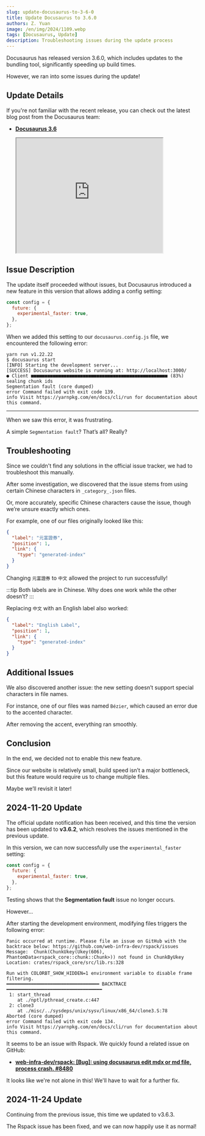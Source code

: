 ```yaml
---
slug: update-docusaurus-to-3-6-0
title: Update Docusaurus to 3.6.0
authors: Z. Yuan
image: /en/img/2024/1109.webp
tags: [Docusaurus, Update]
description: Troubleshooting issues during the update process
---
```


Docusaurus has released version 3.6.0, which includes updates to the bundling tool, significantly speeding up build times.

However, we ran into some issues during the update!

<!-- truncate -->

## Update Details

If you're not familiar with the recent release, you can check out the latest blog post from the Docusaurus team:

- [**Docusaurus 3.6**](https://docusaurus.io/blog/releases/3.6)

  <iframe
    src="https://docusaurus.io/blog/releases/3.6"
    width="80%"
    height="300px"
    center="true"
    ></iframe>

## Issue Description

The update itself proceeded without issues, but Docusaurus introduced a new feature in this version that allows adding a config setting:

```js title="docusaurus.config.js"
const config = {
  future: {
    experimental_faster: true,
  },
};
```

When we added this setting to our `docusaurus.config.js` file, we encountered the following error:

```shell
yarn run v1.22.22
$ docusaurus start
[INFO] Starting the development server...
[SUCCESS] Docusaurus website is running at: http://localhost:3000/
● Client ■■■■■■■■■■■■■■■■■■■■■■■■■■■■■■■■■■■■■■■■■■■■■■■■■■ (83%) sealing chunk ids
Segmentation fault (core dumped)
error Command failed with exit code 139.
info Visit https://yarnpkg.com/en/docs/cli/run for documentation about this command.
```

---

When we saw this error, it was frustrating.

A simple `Segmentation fault`? That’s all? Really?

## Troubleshooting

Since we couldn't find any solutions in the official issue tracker, we had to troubleshoot this manually.

After some investigation, we discovered that the issue stems from using certain Chinese characters in `_category_.json` files.

Or, more accurately, specific Chinese characters cause the issue, though we’re unsure exactly which ones.

For example, one of our files originally looked like this:

```json title="_category_.json"
{
  "label": "元富證券",
  "position": 1,
  "link": {
    "type": "generated-index"
  }
}
```

Changing `元富證券` to `中文` allowed the project to run successfully!

:::tip
Both labels are in Chinese. Why does one work while the other doesn’t?
:::

Replacing `中文` with an English label also worked:

```json title="_category_.json"
{
  "label": "English Label",
  "position": 1,
  "link": {
    "type": "generated-index"
  }
}
```

## Additional Issues

We also discovered another issue: the new setting doesn’t support special characters in file names.

For instance, one of our files was named `Bézier`, which caused an error due to the accented character.

After removing the accent, everything ran smoothly.

## Conclusion

In the end, we decided not to enable this new feature.

Since our website is relatively small, build speed isn’t a major bottleneck, but this feature would require us to change multiple files.

Maybe we’ll revisit it later!

## 2024-11-20 Update

The official update notification has been received, and this time the version has been updated to **v3.6.2**, which resolves the issues mentioned in the previous update.

In this version, we can now successfully use the `experimental_faster` setting:

```js title="docusaurus.config.js"
const config = {
  future: {
    experimental_faster: true,
  },
};
```

Testing shows that the **Segmentation fault** issue no longer occurs.

However...

After starting the development environment, modifying files triggers the following error:

```shell
Panic occurred at runtime. Please file an issue on GitHub with the backtrace below: https://github.com/web-infra-dev/rspack/issues
Message:  Chunk(ChunkUkey(Ukey(606), PhantomData<rspack_core::chunk::Chunk>)) not found in ChunkByUkey
Location: crates/rspack_core/src/lib.rs:328

Run with COLORBT_SHOW_HIDDEN=1 environment variable to disable frame filtering.
━━━━━━━━━━━━━━━━━━━━━━━━━━━━━━━━━━ BACKTRACE ━━━━━━━━━━━━━━━━━━━━━━━━━━━━━━━━━━━
 1: start_thread
    at ./nptl/pthread_create.c:447
 2: clone3
    at ./misc/../sysdeps/unix/sysv/linux/x86_64/clone3.S:78
Aborted (core dumped)
error Command failed with exit code 134.
info Visit https://yarnpkg.com/en/docs/cli/run for documentation about this command.
```

It seems to be an issue with Rspack. We quickly found a related issue on GitHub:

- [**web-infra-dev/rspack: [Bug]: using docusaurus edit mdx or md file, process crash. #8480**](https://github.com/web-infra-dev/rspack/issues/8480)

It looks like we're not alone in this! We'll have to wait for a further fix.

## 2024-11-24 Update

Continuing from the previous issue, this time we updated to v3.6.3.

The Rspack issue has been fixed, and we can now happily use it as normal!
